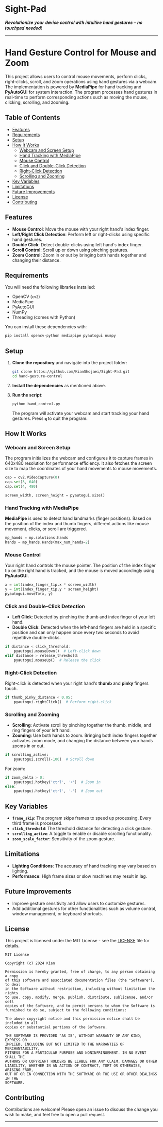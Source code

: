 # Sight-Pad
𝑹𝒆𝒗𝒐𝒍𝒖𝒕𝒊𝒐𝒏𝒊𝒛𝒆 𝒚𝒐𝒖𝒓 𝒅𝒆𝒗𝒊𝒄𝒆 𝒄𝒐𝒏𝒕𝒓𝒐𝒍 𝒘𝒊𝒕𝒉 𝒊𝒏𝒕𝒖𝒊𝒕𝒊𝒗𝒆 𝒉𝒂𝒏𝒅 𝒈𝒆𝒔𝒕𝒖𝒓𝒆𝒔 – 𝒏𝒐 𝒕𝒐𝒖𝒄𝒉𝒑𝒂𝒅 𝒏𝒆𝒆𝒅𝒆𝒅!





---

# Hand Gesture Control for Mouse and Zoom

This project allows users to control mouse movements, perform clicks, right-clicks, scroll, and zoom operations using hand gestures via a webcam. The implementation is powered by **MediaPipe** for hand tracking and **PyAutoGUI** for system interaction. The program processes hand gestures in real-time to perform corresponding actions such as moving the mouse, clicking, scrolling, and zooming.

## Table of Contents

- [Features](#features)
- [Requirements](#requirements)
- [Setup](#setup)
- [How It Works](#how-it-works)
  - [Webcam and Screen Setup](#webcam-and-screen-setup)
  - [Hand Tracking with MediaPipe](#hand-tracking-with-mediapipe)
  - [Mouse Control](#mouse-control)
  - [Click and Double-Click Detection](#click-and-double-click-detection)
  - [Right-Click Detection](#right-click-detection)
  - [Scrolling and Zooming](#scrolling-and-zooming)
- [Key Variables](#key-variables)
- [Limitations](#limitations)
- [Future Improvements](#future-improvements)
- [License](#license)
- [Contributing](#contributing)

## Features
- **Mouse Control**: Move the mouse with your right hand's index finger.
- **Left/Right Click Detection**: Perform left or right-clicks using specific hand gestures.
- **Double Click**: Detect double-clicks using left hand's index finger.
- **Scroll Control**: Scroll up or down using pinching gestures.
- **Zoom Control**: Zoom in or out by bringing both hands together and changing their distance.

## Requirements

You will need the following libraries installed:

- OpenCV (`cv2`)
- MediaPipe
- PyAutoGUI
- NumPy
- Threading (comes with Python)

You can install these dependencies with:
```bash
pip install opencv-python mediapipe pyautogui numpy
```

## Setup

1. **Clone the repository** and navigate into the project folder:
    ```bash
    git clone https://github.com/KianShojaei/Sight-Pad.git
    cd hand-gesture-control
    ```

2. **Install the dependencies** as mentioned above.

3. **Run the script**:
    ```bash
    python hand_control.py
    ```

    The program will activate your webcam and start tracking your hand gestures. Press **`q`** to quit the program.

## How It Works

### Webcam and Screen Setup

The program initializes the webcam and configures it to capture frames in 640x480 resolution for performance efficiency. It also fetches the screen size to map the coordinates of your hand movements to mouse movements.

```python
cap = cv2.VideoCapture(0)
cap.set(3, 640)
cap.set(4, 480)

screen_width, screen_height = pyautogui.size()
```

### Hand Tracking with MediaPipe

**MediaPipe** is used to detect hand landmarks (finger positions). Based on the position of the index and thumb fingers, different actions like mouse movement, clicks, or scroll are triggered.

```python
mp_hands = mp.solutions.hands
hands = mp_hands.Hands(max_num_hands=2)
```

### Mouse Control

Your right hand controls the mouse pointer. The position of the index finger tip on the right hand is tracked, and the mouse is moved accordingly using **PyAutoGUI**.

```python
x = int(index_finger_tip.x * screen_width)
y = int(index_finger_tip.y * screen_height)
pyautogui.moveTo(x, y)
```

### Click and Double-Click Detection

- **Left Click**: Detected by pinching the thumb and index finger of your left hand.
- **Double Click**: Detected when the left-hand fingers are held in a specific position and can only happen once every two seconds to avoid repetitive double-clicks.

```python
if distance < click_threshold:
    pyautogui.mouseDown()  # Left-click down
elif distance > release_threshold:
    pyautogui.mouseUp()  # Release the click
```

### Right-Click Detection

Right-click is detected when your right hand's **thumb** and **pinky** fingers touch.

```python
if thumb_pinky_distance < 0.05:
    pyautogui.rightClick()  # Perform right-click
```

### Scrolling and Zooming

- **Scrolling**: Activate scroll by pinching together the thumb, middle, and ring fingers of your left hand.
- **Zooming**: Use both hands to zoom. Bringing both index fingers together activates zoom mode, and changing the distance between your hands zooms in or out.

```python
if scrolling_active:
    pyautogui.scroll(-100)  # Scroll down
```

For zoom:
```python
if zoom_delta > 0:
    pyautogui.hotkey('ctrl', '+')  # Zoom in
else:
    pyautogui.hotkey('ctrl', '-')  # Zoom out
```

## Key Variables

- **`frame_skip`**: The program skips frames to speed up processing. Every third frame is processed.
- **`click_threshold`**: The threshold distance for detecting a click gesture.
- **`scrolling_active`**: A toggle to enable or disable scrolling functionality.
- **`zoom_scale_factor`**: Sensitivity of the zoom gesture.

## Limitations

- **Lighting Conditions**: The accuracy of hand tracking may vary based on lighting.
- **Performance**: High frame sizes or slow machines may result in lag.

## Future Improvements

- Improve gesture sensitivity and allow users to customize gestures.
- Add additional gestures for other functionalities such as volume control, window management, or keyboard shortcuts.

## License

This project is licensed under the MIT License - see the [LICENSE](LICENSE) file for details.

```
MIT License

Copyright (c) 2024 Kian

Permission is hereby granted, free of charge, to any person obtaining a copy
of this software and associated documentation files (the "Software"), to deal
in the Software without restriction, including without limitation the rights
to use, copy, modify, merge, publish, distribute, sublicense, and/or sell
copies of the Software, and to permit persons to whom the Software is
furnished to do so, subject to the following conditions:

The above copyright notice and this permission notice shall be included in all
copies or substantial portions of the Software.

THE SOFTWARE IS PROVIDED "AS IS", WITHOUT WARRANTY OF ANY KIND, EXPRESS OR
IMPLIED, INCLUDING BUT NOT LIMITED TO THE WARRANTIES OF MERCHANTABILITY,
FITNESS FOR A PARTICULAR PURPOSE AND NONINFRINGEMENT. IN NO EVENT SHALL THE
AUTHORS OR COPYRIGHT HOLDERS BE LIABLE FOR ANY CLAIM, DAMAGES OR OTHER
LIABILITY, WHETHER IN AN ACTION OF CONTRACT, TORT OR OTHERWISE, ARISING FROM,
OUT OF OR IN CONNECTION WITH THE SOFTWARE OR THE USE OR OTHER DEALINGS IN THE
SOFTWARE.
```

## Contributing

Contributions are welcome! Please open an issue to discuss the change you wish to make, and feel free to open a pull request.

---
